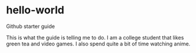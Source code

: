 # hello-world
Github starter guide

This is what the guide is telling me to do. 
I am a college student that likes green tea and video games.
I also spend quite a bit of time watching anime.
